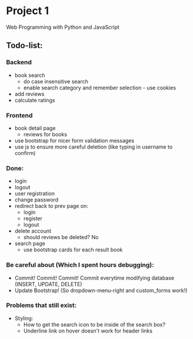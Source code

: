 # Project 1

Web Programming with Python and JavaScript

## Todo-list:

### Backend
- book search
    - do case insensitive search
    - enable search category and remember selection - use cookies
- add reviews
- calculate ratings

### Frontend
- book detail page
    - reviews for books
- use bootstrap for nicer form validation messages
- use js to ensure more careful deletion (like typing in username to confirm)

### Done:
- login
- logout
- user registration
- change password
- redirect back to prev page on:
    - login
    - register
    - logout
- delete account
    - should reviews be deleted? No
- search page
    - use bootstrap cards for each result book


### Be careful about (Which I spent hours debugging):
- Commit! Commit! Commit! Commit everytime modifying database (INSERT, UPDATE, DELETE)
- Update Bootstrap! (So dropdown-menu-right and custom_forms work!)

### Problems that still exist:

- Styling:
    - How to get the search icon to be inside of the search box?
    - Underline link on hover doesn't work for header links